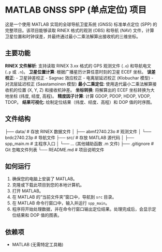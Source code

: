 # MATLAB GNSS SPP (单点定位) 项目
这是一个使用 MATLAB 实现的全球导航卫星系统 (GNSS) 标准单点定位 (SPP) 的完整项目。该项目能够读取 RINEX 格式的观测 (OBS) 和导航 (NAV) 文件，计算卫星位置和时钟误差，并最终通过最小二乘法解算出接收机的三维坐标。

## 主要功能

**RINEX 文件解析**: 支持读取 RINEX 3.xx 格式的 GPS 观测文件 (`.o`) 和导航电文 (`.p` 或 `.n`)。
**卫星位置计算**: 根据广播星历计算任意时刻的卫星 ECEF 坐标。
**误差校正**:
    - 卫星钟差校正
    - Sagnac 效应校正
    - 电离层延迟校正 (Klobuchar 模型)
    - 对流层延迟校正 (Saastamoinen 模型)
**最小二乘定位**: 使用迭代最小二乘法解算接收机的位置 (X, Y, Z) 和接收机钟差。
**坐标转换**: 将解算出的 ECEF 坐标转换为大地坐标 (纬度, 经度, 高程)。
**精度因子计算**: 计算 GDOP, PDOP, HDOP, VDOP, TDOP。
**结果可视化**: 绘制定位结果（纬度、经度、高程）和 DOP 值的时序图。

## 文件结构
├── data/ # 存放 RINEX 数据文件
│    ├── abmf2740.23o # 观测文件
│    └── brdc2740.23p # 导航文件
├── src/ # 存放 MATLAB 源代码
│    ├── spp_main.m # 主程序入口
│    └── ... (其他辅助函数 .m 文件)
├── .gitignore # Git 忽略文件列表
└── README.md # 项目说明文件

## 如何运行

1.  确保您的电脑上安装了 MATLAB。
2.  克隆或下载此项目到您的本地计算机。
3.  打开 MATLAB。
4.  在 MATLAB 的“当前文件夹”窗口中，导航到 `src` 目录。
5.  在 MATLAB 命令行窗口中，输入并运行 `spp_main`。
6.  程序将开始处理数据，并在命令行窗口输出定位结果。处理完成后，会显示定位结果和 DOP 值的图表。

## 依赖项
- MATLAB (无需特定工具箱)
